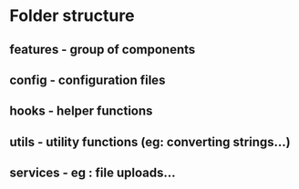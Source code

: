 # Folder structure
## features - group of components
## config - configuration files
## hooks - helper functions
## utils - utility functions (eg: converting strings...)
## services - eg : file uploads...
